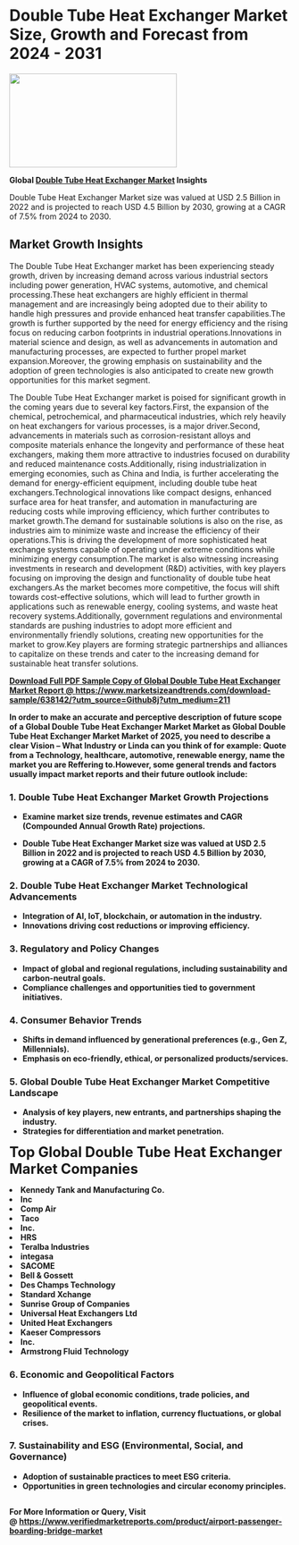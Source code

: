 <H1>Double Tube Heat Exchanger Market Size, Growth and Forecast from 2024 - 2031</H1><img class="aligncenter size-medium wp-image-584254" src="https://thirdeyenews.in/wp-content/uploads/2024/09/Global-Market-Research-300x168.jpeg" alt="" width="300" height="168" /><p><strong>Global&nbsp;<a href="https://www.marketsizeandtrends.com/download-sample/638142/?utm_source=Github8j?utm_medium=211">Double Tube Heat Exchanger Market</a> Insights</strong></p><p>Double Tube Heat Exchanger Market size was valued at USD 2.5 Billion in 2022 and is projected to reach USD 4.5 Billion by 2030, growing at a CAGR of 7.5% from 2024 to 2030.</p><p><h2>Market Growth Insights</h2> <p>The Double Tube Heat Exchanger market has been experiencing steady growth, driven by increasing demand across various industrial sectors including power generation, HVAC systems, automotive, and chemical processing.These heat exchangers are highly efficient in thermal management and are increasingly being adopted due to their ability to handle high pressures and provide enhanced heat transfer capabilities.The growth is further supported by the need for energy efficiency and the rising focus on reducing carbon footprints in industrial operations.Innovations in material science and design, as well as advancements in automation and manufacturing processes, are expected to further propel market expansion.Moreover, the growing emphasis on sustainability and the adoption of green technologies is also anticipated to create new growth opportunities for this market segment.</p> <p><strong><a href="#"></a></strong></p> <p>The Double Tube Heat Exchanger market is poised for significant growth in the coming years due to several key factors.First, the expansion of the chemical, petrochemical, and pharmaceutical industries, which rely heavily on heat exchangers for various processes, is a major driver.Second, advancements in materials such as corrosion-resistant alloys and composite materials enhance the longevity and performance of these heat exchangers, making them more attractive to industries focused on durability and reduced maintenance costs.Additionally, rising industrialization in emerging economies, such as China and India, is further accelerating the demand for energy-efficient equipment, including double tube heat exchangers.Technological innovations like compact designs, enhanced surface area for heat transfer, and automation in manufacturing are reducing costs while improving efficiency, which further contributes to market growth.The demand for sustainable solutions is also on the rise, as industries aim to minimize waste and increase the efficiency of their operations.This is driving the development of more sophisticated heat exchange systems capable of operating under extreme conditions while minimizing energy consumption.The market is also witnessing increasing investments in research and development (R&D) activities, with key players focusing on improving the design and functionality of double tube heat exchangers.As the market becomes more competitive, the focus will shift towards cost-effective solutions, which will lead to further growth in applications such as renewable energy, cooling systems, and waste heat recovery systems.Additionally, government regulations and environmental standards are pushing industries to adopt more efficient and environmentally friendly solutions, creating new opportunities for the market to grow.Key players are forming strategic partnerships and alliances to capitalize on these trends and cater to the increasing demand for sustainable heat transfer solutions.<p><strong><a href="#"></p><p><span class=""><strong>Download Full PDF Sample Copy of Global Double Tube Heat Exchanger Market Report</strong> @ <a href="https://www.marketsizeandtrends.com/download-sample/638142/?utm_source=Github8j?utm_medium=211" target="_blank">https://www.marketsizeandtrends.com/download-sample/638142/?utm_source=Github8j?utm_medium=211</a></span></p><p>In order to make an accurate and perceptive description of future scope of a Global&nbsp;Double Tube Heat Exchanger Market Market as Global&nbsp;Double Tube Heat Exchanger Market Market of 2025, you need to describe a clear Vision &ndash; What Industry or Linda can you think of for example: Quote from a Technology, healthcare, automotive, renewable energy, name the market you are Reffering to.However, some general trends and factors usually impact market reports and their future outlook include:</p><h3>1.&nbsp;<strong>Double Tube Heat Exchanger Market Growth Projections</strong></h3><ul><li>Examine market size trends, revenue estimates and CAGR (Compounded Annual Growth Rate) projections.</li><li><p>Double Tube Heat Exchanger Market size was valued at USD 2.5 Billion in 2022 and is projected to reach USD 4.5 Billion by 2030, growing at a CAGR of 7.5% from 2024 to 2030.</p></li></ul><h3>2.&nbsp;<strong>Double Tube Heat Exchanger Market Technological Advancements</strong></h3><ul><li>Integration of AI, IoT, blockchain, or automation in the industry.</li><li>Innovations driving cost reductions or improving efficiency.</li></ul><h3>3.&nbsp;<strong>Regulatory and Policy Changes</strong></h3><ul><li>Impact of global and regional regulations, including sustainability and carbon-neutral goals.</li><li>Compliance challenges and opportunities tied to government initiatives.</li></ul><h3>4.&nbsp;<strong>Consumer Behavior Trends</strong></h3><ul><li>Shifts in demand influenced by generational preferences (e.g., Gen Z, Millennials).</li><li>Emphasis on eco-friendly, ethical, or personalized products/services.</li></ul><h3>5.&nbsp;<strong>Global Double Tube Heat Exchanger Market Competitive Landscape</strong></h3><ul><li>Analysis of key players, new entrants, and partnerships shaping the industry.</li><li>Strategies for differentiation and market penetration.</li></ul><p data-pm-slice="1 1 []"><span style="color: inherit; font-family: inherit; font-size: 25px;">Top Global Double Tube Heat Exchanger Market Companies</span></p><div class="" data-test-id=""><p><li>Kennedy Tank and Manufacturing Co.</li><li> Inc</li><li> Comp Air</li><li> Taco</li><li> Inc.</li><li> HRS</li><li> Teralba Industries</li><li> integasa</li><li> SACOME</li><li> Bell & Gossett</li><li> Des Champs Technology</li><li> Standard Xchange</li><li> Sunrise Group of Companies</li><li> Universal Heat Exchangers Ltd</li><li> United Heat Exchangers</li><li> Kaeser Compressors</li><li> Inc.</li><li> Armstrong Fluid Technology</li></p></div><h3>6.&nbsp;<strong>Economic and Geopolitical Factors</strong></h3><ul><li>Influence of global economic conditions, trade policies, and geopolitical events.</li><li>Resilience of the market to inflation, currency fluctuations, or global crises.</li></ul><h3>7.&nbsp;<strong>Sustainability and ESG (Environmental, Social, and Governance)</strong></h3><ul><li>Adoption of sustainable practices to meet ESG criteria.</li><li>Opportunities in green technologies and circular economy principles.</li></ul><h2><strong style="font-size: 14px;">For More Information or Query, Visit @&nbsp;</strong><a style="background-color: #ffffff; font-size: 14px;" href="https://www.marketsizeandtrends.com/report/double-tube-heat-exchanger-market/" target="_blank">https://www.verifiedmarketreports.com/product/airport-passenger-boarding-bridge-market</a></h2>